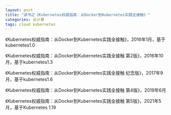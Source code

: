 ```yaml
---
layout: post
title: "读书之《Kubernetes权威指南：从Docker到Kubernetes实践全接触》"
categories: 云计算
tags: cloud kubernetes 
---
```




《Kubernetes权威指南：从Docker到Kubernetes实践全接触》，2016年1月，基于kubernetes1.0

《Kubernetes权威指南：从Docker到Kubernetes实践全接触 第2版》，2016年10月，基于kubernetes1.3

《Kubernetes权威指南：从Docker到Kubernetes实践全接触 纪念版》，2017年9月，基于kubernetes1.6

《Kubernetes权威指南：从Docker到Kubernetes实践全接触 第4版》，2019年6月

《Kubernetes权威指南：从Docker到Kubernetes实践全接触 第5版》，2021年5月，基于Kubernetes 1.19